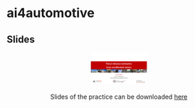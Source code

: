 # ai4automotive

## Slides
<p align="center">
  <img src="data/slide_thumb.png"/ alt="Slides thumbnail" width="25%">
  <br>
  <br>Slides of the practice can be downloaded <a href="https://drive.google.com/open?id=1J4K731Lu55oCZJVDuA6DzG54dzZRlV-J" name="p4_code">here</a>
</p>

